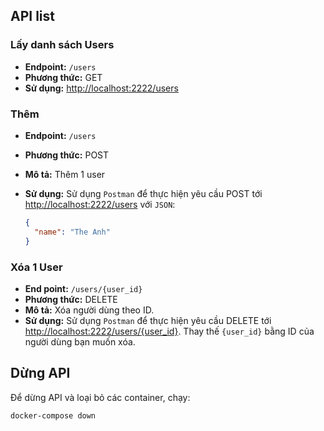 ## API list

### Lấy danh sách Users

- **Endpoint:** `/users`
- **Phương thức:** GET
- **Sử dụng:** [http://localhost:2222/users](http://localhost:2222/users)

### Thêm

- **Endpoint:** `/users`
- **Phương thức:** POST
- **Mô tả:** Thêm 1 user
- **Sử dụng:** Sử dụng `Postman` để thực hiện yêu cầu POST tới [http://localhost:2222/users](http://localhost:2222/users) với `JSON`:

    ```json
    {
      "name": "The Anh"
    }
    ```


### Xóa 1 User

- **End point:** `/users/{user_id}`
- **Phương thức:** DELETE
- **Mô tả:** Xóa người dùng theo ID.
- **Sử dụng:**  Sử dụng `Postman` để thực hiện yêu cầu DELETE tới [http://localhost:2222/users/{user_id}](http://localhost:2222/users/{user_id}). Thay thế `{user_id}` bằng ID của người dùng bạn muốn xóa.

## Dừng API

Để dừng API và loại bỏ các container, chạy:

```bash
docker-compose down